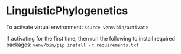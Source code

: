 # LinguisticPhylogenetics

To activate virtual environment:
`source venv/bin/activate`

If activating for the first time, then run the following to install required packages:
`venv/bin/pip install -r requirements.txt`
